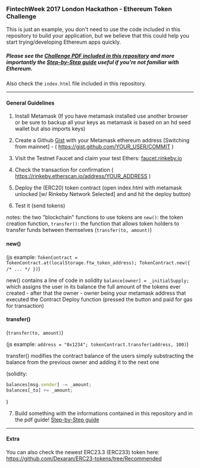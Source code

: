 ### FintechWeek 2017 London Hackathon - Ethereum Token Challenge

This is just an example, you don't need to use the code included in this repository to build your application, but we believe that this could help you start trying/developing Ethereum apps quickly.

##### Please see the [Challenge PDF included in this repository](https://github.com/appliedblockchain/ftw_2017_challenge/blob/master/challenge-presentation.pdf) and more importantly the [Step-by-Step guide](https://github.com/appliedblockchain/ftw_2017_challenge/blob/master/FTW-ERC20-hackathon-screen-by-screen.pdf) useful if you're not familiar with Ethereum.

Also check the `index.html` file included in this repository.

---

#### General Guidelines

1. Install Metamask (If you have metamask installed use another browser or be sure to backup all your keys as metamask is based on an hd seed wallet but also imports keys)


2. Create a Github [Gist](https://gist.github.com) with your Metamask ethereum address [Switching from mainnet] - ( https://gist.github.com/YOUR_USER/COMMIT )


3. Visit the Testnet Faucet and claim your test Ethers: [faucet.rinkeby.io](https://faucet.rinkeby.io/)


4. Check the transaction for confirmation ( https://rinkeby.etherscan.io/address/YOUR_ADDRESS )

<!-- https://rinkeby.etherscan.io/address/0x5f0bc362b192f9305337320fc06d5c540d65114a -->

5. Deploy the (ERC20) token contract (open index.html with metamask unlocked [w/ Rinkeby Network Selected] and and hit the deploy button)


6. Test it (send tokens) 

notes: the two "blockchain" functions to use tokens are `new()`: the token creation function, `transfer()`:  the function that allows token holders to transfer funds between themselves (`transfer(to, amount)`)


####  new()

(js example: `TokenContract = TokenContract.at(localStorage.ftw_token_address); TokenContract.new({ /* ... */ })`) 

new() contains a line of code in solidity `balance[owner] = _initialSupply;` which assigns the user in its balance the full amount of the tokens ever created - after that the owner - owner being your metamask address that executed the Contract Deploy function (pressed the button and paid for gas for transaction)



####  transfer()

 (`transfer(to, amount)`)

(js example: `address = "0x1234"; tokenContract.transfer(address, 100)`) 

transfer() modifies the contract balance of the users simply substracting the balance from the previous owner and adding it to the next one

(solidity: 
```js
balances[msg.sender] -= _amount;
balances[_to] += _amount;

```
) 



7. Build something with the informations contained in this repository and in the pdf guide! [Step-by-Step guide](https://github.com/appliedblockchain/ftw_2017_challenge/blob/master/FTW-ERC20-hackathon-screen-by-screen.pdf) 


---

#### Extra

You can also check the newest ERC23.3 (ERC233) token here: https://github.com/Dexaran/ERC23-tokens/tree/Recommended


<!-- [adv.] TIP: in index.html, open the console and use localStorage.ftw_token_address = "0x1234" to reset your token to an arbitrary value if you need to reload a key -->


<!-- NOTE: customise your token - note - in index.html there is a FintechWeekToken (symbol: FTW) already compiled and ready to use -->

<!-- example on how to customise a standard token contract (https://gist.github.com/makevoid/ec7f9d94fdeb78d06cea48a17a117213 - ERC20) :

// (from step-by-step slides)

// ...

contract FixedSupplyToken is ERC20Interface {
   string public constant symbol = "YTO";
   string public constant name = "Your Token";
   uint8 public constant decimals = 18;
   uint256 _totalSupply = 1000000;

   // Owner of this contract
   address public owner;

   // Balances for each account
   mapping(address => uint256) balances;

   // .....

 -->

